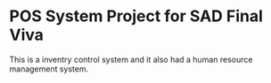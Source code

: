 <h1>POS System Project for SAD Final Viva</h1>
<p>This is a inventry control system and it also had a human resource management system.</p>
